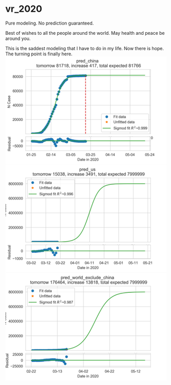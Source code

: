 # vr_2020
Pure modeling. No prediction guaranteed.

Best of wishes to all the people around the world.
May health and peace be around you.

This is the saddest modeling that I have to do in my life.
Now there is hope. The turning point is finally here.
![China](https://github.com/tongbaojia/vr_2020/blob/master/Plots/2020-03-19_pred_china.png)
![US](https://github.com/tongbaojia/vr_2020/blob/master/Plots/2020-03-19_pred_us.png)
![World excluding China](https://github.com/tongbaojia/vr_2020/blob/master/Plots/2020-03-19_pred_world_exclude_china.png)